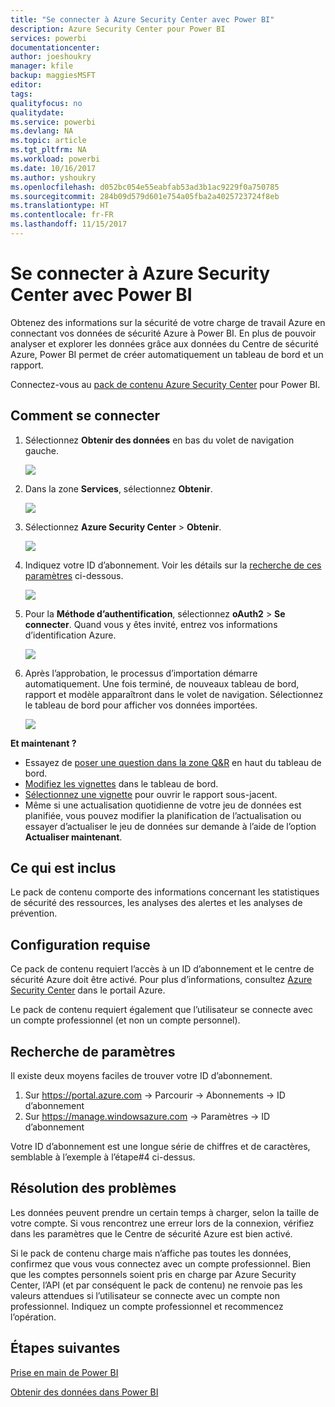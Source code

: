 ```yaml
---
title: "Se connecter à Azure Security Center avec Power BI"
description: Azure Security Center pour Power BI
services: powerbi
documentationcenter: 
author: joeshoukry
manager: kfile
backup: maggiesMSFT
editor: 
tags: 
qualityfocus: no
qualitydate: 
ms.service: powerbi
ms.devlang: NA
ms.topic: article
ms.tgt_pltfrm: NA
ms.workload: powerbi
ms.date: 10/16/2017
ms.author: yshoukry
ms.openlocfilehash: d052bc054e55eabfab53ad3b1ac9229f0a750785
ms.sourcegitcommit: 284b09d579d601e754a05fba2a4025723724f8eb
ms.translationtype: HT
ms.contentlocale: fr-FR
ms.lasthandoff: 11/15/2017
---
```

# <a name="connect-to-azure-security-center-with-power-bi"></a>Se connecter à Azure Security Center avec Power BI
Obtenez des informations sur la sécurité de votre charge de travail Azure en connectant vos données de sécurité Azure à Power BI. En plus de pouvoir analyser et explorer les données grâce aux données du Centre de sécurité Azure, Power BI permet de créer automatiquement un tableau de bord et un rapport.

Connectez-vous au [pack de contenu Azure Security Center](https://app.powerbi.com/getdata/services/azure-security-center) pour Power BI.

## <a name="how-to-connect"></a>Comment se connecter
1. Sélectionnez **Obtenir des données** en bas du volet de navigation gauche.
   
   ![](media/service-connect-to-azure-security-center/getdata.png)
2. Dans la zone **Services**, sélectionnez **Obtenir**.
   
   ![](media/service-connect-to-azure-security-center/services.png)
3. Sélectionnez **Azure Security Center** \> **Obtenir**.
   
   ![](media/service-connect-to-azure-security-center/asc.png)
4. Indiquez votre ID d’abonnement. Voir les détails sur la [recherche de ces paramètres](#FindingParams) ci-dessous.
   
   ![](media/service-connect-to-azure-security-center/params.png)
5. Pour la **Méthode d’authentification**, sélectionnez **oAuth2** \> **Se connecter**. Quand vous y êtes invité, entrez vos informations d’identification Azure.
   
    ![](media/service-connect-to-azure-security-center/creds.png)
6. Après l’approbation, le processus d’importation démarre automatiquement. Une fois terminé, de nouveaux tableau de bord, rapport et modèle apparaîtront dans le volet de navigation. Sélectionnez le tableau de bord pour afficher vos données importées.
   
     ![](media/service-connect-to-azure-security-center/dashboard.png)

**Et maintenant ?**

* Essayez de [poser une question dans la zone Q&R](service-q-and-a.md) en haut du tableau de bord.
* [Modifiez les vignettes](service-dashboard-edit-tile.md) dans le tableau de bord.
* [Sélectionnez une vignette](service-dashboard-tiles.md) pour ouvrir le rapport sous-jacent.
* Même si une actualisation quotidienne de votre jeu de données est planifiée, vous pouvez modifier la planification de l’actualisation ou essayer d’actualiser le jeu de données sur demande à l’aide de l’option **Actualiser maintenant**.

## <a name="whats-included"></a>Ce qui est inclus
Le pack de contenu comporte des informations concernant les statistiques de sécurité des ressources, les analyses des alertes et les analyses de prévention.

## <a name="system-requirements"></a>Configuration requise
Ce pack de contenu requiert l’accès à un ID d’abonnement et le centre de sécurité Azure doit être activé. Pour plus d’informations, consultez [Azure Security Center](https://portal.azure.com/#blade/Microsoft_Azure_Security/SecurityDashboardStartBladeV2) dans le portail Azure.

Le pack de contenu requiert également que l’utilisateur se connecte avec un compte professionnel (et non un compte personnel).

<a name="FindingParams"></a>

## <a name="finding-parameters"></a>Recherche de paramètres
Il existe deux moyens faciles de trouver votre ID d’abonnement.

1. Sur https://portal.azure.com -&gt; Parcourir -&gt; Abonnements -&gt; ID d’abonnement
2. Sur https://manage.windowsazure.com -&gt; Paramètres -&gt; ID d’abonnement

Votre ID d’abonnement est une longue série de chiffres et de caractères, semblable à l’exemple à l’étape\#4 ci-dessus. 

## <a name="troubleshooting"></a>Résolution des problèmes
Les données peuvent prendre un certain temps à charger, selon la taille de votre compte. Si vous rencontrez une erreur lors de la connexion, vérifiez dans les paramètres que le Centre de sécurité Azure est bien activé.

Si le pack de contenu charge mais n’affiche pas toutes les données, confirmez que vous vous connectez avec un compte professionnel. Bien que les comptes personnels soient pris en charge par Azure Security Center, l’API (et par conséquent le pack de contenu) ne renvoie pas les valeurs attendues si l’utilisateur se connecte avec un compte non professionnel. Indiquez un compte professionnel et recommencez l’opération.

## <a name="next-steps"></a>Étapes suivantes
[Prise en main de Power BI](service-get-started.md)

[Obtenir des données dans Power BI](service-get-data.md)

